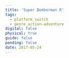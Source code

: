 ```yaml
---
title: 'Super Bomberman R'
tags:
  - platform_switch
  - genre_action-adventure
digital: false
physical: true
guide: false
pending: false
date: 2017-05-24
---
```

